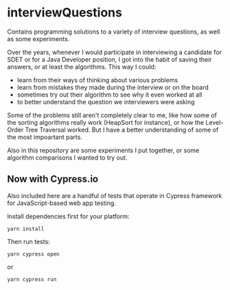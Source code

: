 # interviewQuestions
Contains programming solutions to a variety of interview questions, as well as some experiments.

Over the years, whenever I would participate in interviewing a candidate for SDET or for a Java Developer position, 
I got into the habit of saving their answers, or at least the algorithms.  This way I could:
 * learn from their ways of thinking about various problems
 * learn from mistakes they made during the interview or on the board
 * sometimes try out their algorithm to see why it even worked at all
 * to better understand the question we interviewers were asking
 
Some of the problems still aren't completely clear to me, like how some of the sorting algorithms really work (HeapSort for instance), or how the Level-Order Tree Traversal worked.  But I have a better understanding of some of the most impoartant parts.

Also in this repository are some experiments I put together, or some algorithm comparisons I wanted to try out.  

## Now with Cypress.io

Also included here are a handful of tests that operate in Cypress framework for JavaScript-based web app testing.

Install dependencies first for your platform:

`yarn install`

Then run tests:

`yarn cypress open`

or 

`yarn cypress run`


